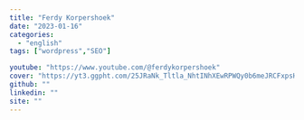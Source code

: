 ```yaml
---
title: "Ferdy Korpershoek"
date: "2023-01-16"
categories:
  - "english"
tags: ["wordpress","SEO"]

youtube: "https://www.youtube.com/@ferdykorpershoek"
cover: "https://yt3.ggpht.com/25JRaNk_Tltla_NhtINhXEwRPWQy0b6meJRCFxpsHIaD4RQ5-9XwUMN0q-8CUCDsqtqxtwKrGQ=s176-c-k-c0x00ffffff-no-rj"
github: ""
linkedin: ""
site: ""
---
```





